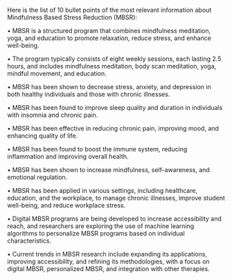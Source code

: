 Here is the list of 10 bullet points of the most relevant information about Mindfulness Based Stress Reduction (MBSR):

• MBSR is a structured program that combines mindfulness meditation, yoga, and education to promote relaxation, reduce stress, and enhance well-being.

• The program typically consists of eight weekly sessions, each lasting 2.5 hours, and includes mindfulness meditation, body scan meditation, yoga, mindful movement, and education.

• MBSR has been shown to decrease stress, anxiety, and depression in both healthy individuals and those with chronic illnesses.

• MBSR has been found to improve sleep quality and duration in individuals with insomnia and chronic pain.

• MBSR has been effective in reducing chronic pain, improving mood, and enhancing quality of life.

• MBSR has been found to boost the immune system, reducing inflammation and improving overall health.

• MBSR has been shown to increase mindfulness, self-awareness, and emotional regulation.

• MBSR has been applied in various settings, including healthcare, education, and the workplace, to manage chronic illnesses, improve student well-being, and reduce workplace stress.

• Digital MBSR programs are being developed to increase accessibility and reach, and researchers are exploring the use of machine learning algorithms to personalize MBSR programs based on individual characteristics.

• Current trends in MBSR research include expanding its applications, improving accessibility, and refining its methodologies, with a focus on digital MBSR, personalized MBSR, and integration with other therapies.